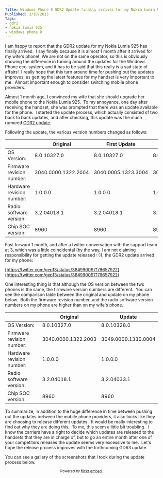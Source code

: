 ```yaml
---
Title: Windows Phone 8 GDR2 Update finally arrives for my Nokia Lumia 925 on the 3 network
Published: 3/10/2013
Tags:
- gdr2
- nokia lumia 925
- windows phone 8
---
```


I am happy to report that the GDR2 update for my Nokia Lumia 925 has finally arrived.  I say finally because it is almost 1 month after it arrived for my wife's phone!  We are not on the same operator, so this is obviously showing the difference in turning around the updates for the Windows Phone eco-system, and it has to be said that this really is a sad state of affairs!  I really hope that this turn around time for pushing out the updates improves, as getting the latest features for my handset is very important to me.  Almost important enough to consider switching mobile phone providers.

Almost 1 month ago, I convinced my wife that she should upgrade her mobile phone to the Nokia Lumia 925.  To my annoyance, one day after receiving the handset, she was prompted that there was an update available for the phone.  I started the update process, which actually consisted of two back to back updates, and after checking, this update was the much rumored [GDR2 update](http://winsupersite.com/windows-phone/complete-guide-windows-phone-8-gdr2).

Following the update, the various version numbers changed as follows:

|                           | Original            | First Update        | Second Update       |
|---------------------------|---------------------|---------------------|---------------------|
| OS Version:               | 8.0.10327.0         | 8.0.10327.0         | 8.0.10328.0         |
| Firmware revision number: | 3040.0000.1322.2004 | 3040.0005.1323.3004 | 3047.0000.1326.2006 |
| Hardware revision number: | 1.0.0.0             | 1.0.0.0             | 1.0.0.0             |
| Radio software version:   | 3.2.04018.1         | 3.2.04018.1         | 3.2.04018.1         |
| Chip SOC version:         | 8960                | 8960                | 8960                |

Fast forward 1 month, and after a twitter conversation with the support team at 3, which was a little coincidental (by the way, I am not claiming responsibility for getting the update released :-)), the GDR2 update arrived for my phone:

[https://twitter.com/gep13/status/384990097176657922](https://twitter.com/gep13/status/384990097176657922)

One interesting thing is that although the OS version between the two phones is the same, the firmware version numbers are different.  You can see the comparison table between the original and update on my phone below.  Both the firmware revision number, and the radio software version numbers on my phone are higher than on my wife's phone.

|                           | Original            | Update              |
|---------------------------|---------------------|---------------------|
| OS Version:               | 8.0.10327.0         | 8.0.10328.0         |
| Firmware revision number: | 3040.0000.1322.2003 | 3049.0000.1330.0004 |
| Hardware revision number: | 1.0.0.0             | 1.0.0.0             |
| Radio software version:   | 3.2.04018.1         | 3.2.04033.1         |
| Chip SOC version:         | 8960                | 8960                |

To summarize, in addition to the huge difference in time between pushing out the updates between the mobile phone providers, it also looks like they are choosing to release different updates.  It would be really interesting to find out why they are doing this.  To me, this seem a little bit troubling.  I know the carriers have a right to decide which updates are released to the handsets that they are in charge of, but to go an entire month after one of your competitors releases the update seems very excessive to me.  Let's hope the release process improves with the forthcoming GDR3 update.

You can see a gallery of the screenshots that I took during the update process below.

<div id="flickrembed"></div><small style="display: block; text-align: center; margin: 0 auto;">Powered by <a href="https://flickrembed.com">flickr embed</a>.</small>

<script src="https://flickrembed.com/embed_v2.js.php?source=flickr&layout=responsive&input=72157674078402093&sort=0&by=album&theme=default&scale=fit&skin=default&id=5850544461b40"></script>
